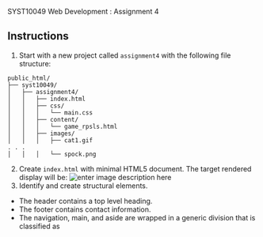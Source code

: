SYST10049 Web Development
: Assignment 4

## Instructions
1. Start with a new project called `assignment4` with the following file structure:

```
public_html/
├── syst10049/	
│   ├── assignment4/
│   │   ├── index.html
│   │   ├── css/
│   │   │   └── main.css 
│   │   ├── content/
│   │   │   └── game_rpsls.html
│   │   ├── images/
│   │   │   ├── cat1.gif
. . .
│   │   │   └── spock.png 
```
2. Create `index.html` with minimal HTML5 document. The target rendered display will be:
![enter image description here](http://bajcar.dev.fast.sheridanc.on.ca/project_assets/images10049/screenshot1.png)
3. Identify and create structural elements.
- The header contains a top level heading.
- The footer contains contact information.
- The navigation, main, and aside are wrapped in a generic division that is classified as 
<!--stackedit_data:
eyJoaXN0b3J5IjpbLTE5MTQxOTQxNzEsLTY1MTQ5MTI5NiwtMT
IxOTUwMDg0MF19
-->